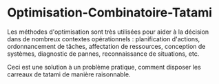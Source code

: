 # Optimisation-Combinatoire-Tatami

Les méthodes d'optimisation sont très utilisées pour aider à la décision dans de nombreux contextes opérationnels : planification d'actions, ordonnancement de tâches, affectation de ressources, conception de systèmes, diagnostic de pannes, reconnaissance de situations, etc.

Ceci est une solution à un problème pratique, comment disposer les carreaux de tatami de manière raisonnable.
